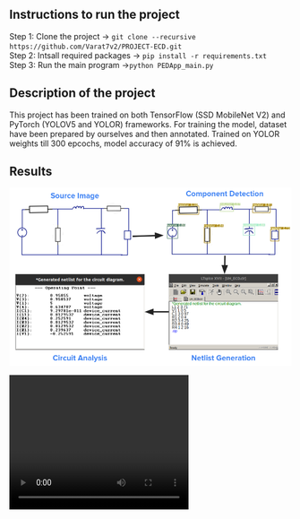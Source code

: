 ## Instructions to run the project
Step 1: Clone the project -> `git clone --recursive https://github.com/Varat7v2/PROJECT-ECD.git` \
Step 2: Intsall required packages -> `pip install -r requirements.txt` \
Step 3: Run the main program ->`python PEDApp_main.py`

## Description of the project
This project has been trained on both TensorFlow (SSD MobileNet V2) and PyTorch (YOLOV5 and YOLOR) frameworks. For training the model, dataset have been prepared by ourselves and then annotated. Trained on YOLOR weights till 300 epcochs, model accuracy of 91% is achieved.

## Results
![alt text](images/flowchart.png)

<video width="320" height="240" controls>
  <source src="https://github.com/Varat7v2/PROJECT-ECD/blob/main/buck_converter_simulation-2023-05-10_01.04.13.mp4" type="video/mp4">
</video>
